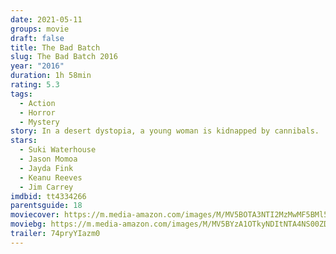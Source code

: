 ```yaml
---
date: 2021-05-11
groups: movie
draft: false
title: The Bad Batch
slug: The Bad Batch 2016
year: "2016"
duration: 1h 58min
rating: 5.3
tags:
  - Action
  - Horror
  - Mystery
story: In a desert dystopia, a young woman is kidnapped by cannibals.
stars:
  - Suki Waterhouse
  - Jason Momoa
  - Jayda Fink
  - Keanu Reeves
  - Jim Carrey
imdbid: tt4334266
parentsguide: 18
moviecover: https://m.media-amazon.com/images/M/MV5BOTA3NTI2MzMwMF5BMl5BanBnXkFtZTgwNzY0OTcyMjI@._V1_FMjpg_UY883_.jpg
moviebg: https://m.media-amazon.com/images/M/MV5BYzA1OTkyNDItNTA4NS00ZDM1LWI5NTktMDE3NTk0NzRkYWE4XkEyXkFqcGdeQXVyOTc5MDI5NjE@._V1_FMjpg_UX1280_.jpg
trailer: 74pryYIazm0
---
```

